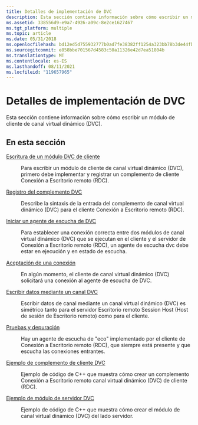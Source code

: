 ```yaml
---
title: Detalles de implementación de DVC
description: Esta sección contiene información sobre cómo escribir un módulo de cliente de canal virtual dinámico (DVC).
ms.assetid: 338556d9-e9a7-4926-a09c-8e2ce1627467
ms.tgt_platform: multiple
ms.topic: article
ms.date: 05/31/2018
ms.openlocfilehash: bd12ed5d755932777b0ad7fe38382ff1254a323bb78b3de44fbe92f4cff47422
ms.sourcegitcommit: e858bbe701567d4583c50a11326e42d7ea51804b
ms.translationtype: MT
ms.contentlocale: es-ES
ms.lasthandoff: 08/11/2021
ms.locfileid: "119657965"
---
```

# <a name="dvc-implementation-details"></a>Detalles de implementación de DVC

Esta sección contiene información sobre cómo escribir un módulo de cliente de canal virtual dinámico (DVC).

## <a name="in-this-section"></a>En esta sección

<dl> <dt>

[Escritura de un módulo DVC de cliente](writing-a-client-dvc-component.md)
</dt> <dd>

Para escribir un módulo de cliente de canal virtual dinámico (DVC), primero debe implementar y registrar un complemento de cliente Conexión a Escritorio remoto (RDC).

</dd> <dt>

[Registro del complemento DVC](dvc-plug-in-registration.md)
</dt> <dd>

Describe la sintaxis de la entrada del complemento de canal virtual dinámico (DVC) para el cliente Conexión a Escritorio remoto (RDC).

</dd> <dt>

[Iniciar un agente de escucha de DVC](starting-a-dvc-listener.md)
</dt> <dd>

Para establecer una conexión correcta entre dos módulos de canal virtual dinámico (DVC) que se ejecutan en el cliente y el servidor de Conexión a Escritorio remoto (RDC), un agente de escucha dvc debe estar en ejecución y en estado de escucha.

</dd> <dt>

[Aceptación de una conexión](accepting-a-connection.md)
</dt> <dd>

En algún momento, el cliente de canal virtual dinámico (DVC) solicitará una conexión al agente de escucha de DVC.

</dd> <dt>

[Escribir datos mediante un canal DVC](writing-data-by-using-a-dvc-channel.md)
</dt> <dd>

Escribir datos de canal mediante un canal virtual dinámico (DVC) es simétrico tanto para el servidor Escritorio remoto Session Host (Host de sesión de Escritorio remoto) como para el cliente.

</dd> <dt>

[Pruebas y depuración](testing-and-debugging.md)
</dt> <dd>

Hay un agente de escucha de "eco" implementado por el cliente de Conexión a Escritorio remoto (RDC), que siempre está presente y que escucha las conexiones entrantes.

</dd> <dt>

[Ejemplo de complemento de cliente DVC](dvc-client-plug-in-example.md)
</dt> <dd>

Ejemplo de código de C++ que muestra cómo crear un complemento Conexión a Escritorio remoto canal virtual dinámico (DVC) de cliente (RDC).

</dd> <dt>

[Ejemplo de módulo de servidor DVC](dvc-server-component-example.md)
</dt> <dd>

Ejemplo de código de C++ que muestra cómo crear el módulo de canal virtual dinámico (DVC) del lado servidor.

</dd> </dl>

 

 




